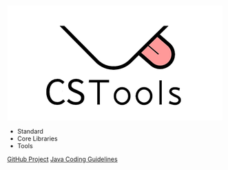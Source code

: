 
![VJTools](images/logo2.png)

- Standard
- Core Libraries
- Tools

[GitHub Project](https://github.com/casstime520/cstools)
[Java Coding Guidelines](standard/)
